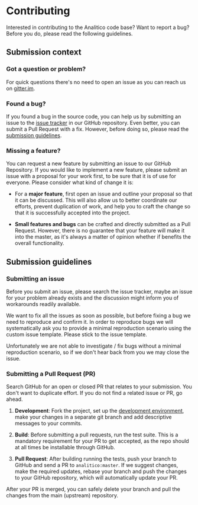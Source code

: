 # Contributing

Interested in contributing to the Analitico code base? Want to report a bug? Before you do, please read the following guidelines.

## Submission context

### Got a question or problem?

For quick questions there's no need to open an issue as you can reach us on
[gitter.im][1].

  [1]: https://gitter.im/analitico-ai

### Found a bug?

If you found a bug in the source code, you can help us by submitting an issue
to the [issue tracker][2] in our GitHub repository. Even better, you can submit
a Pull Request with a fix. However, before doing so, please read the
[submission guidelines][3].

  [2]: https://github.com/analitico/analitico/issues
  [3]: #submission-guidelines

### Missing a feature?

You can request a new feature by submitting an issue to our GitHub Repository.
If you would like to implement a new feature, please submit an issue with a
proposal for your work first, to be sure that it is of use for everyone. 
Please consider what kind of change it is:

* For a **major feature**, first open an issue and outline your proposal so
  that it can be discussed. This will also allow us to better coordinate our
  efforts, prevent duplication of work, and help you to craft the change so
  that it is successfully accepted into the project.

* **Small features and bugs** can be crafted and directly submitted as a Pull
  Request. However, there is no guarantee that your feature will make it into
  the master, as it's always a matter of opinion whether if benefits the
  overall functionality.

## Submission guidelines

### Submitting an issue

Before you submit an issue, please search the issue tracker, maybe an issue for
your problem already exists and the discussion might inform you of workarounds
readily available.

We want to fix all the issues as soon as possible, but before fixing a bug we
need to reproduce and confirm it. In order to reproduce bugs we will
systematically ask you to provide a minimal reproduction scenario using the
custom issue template. Please stick to the issue template.

Unfortunately we are not able to investigate / fix bugs without a minimal
reproduction scenario, so if we don't hear back from you we may close the issue.

### Submitting a Pull Request (PR)

Search GitHub for an open or closed PR that relates to your submission. You
don't want to duplicate effort. If you do not find a related issue or PR,
go ahead.

1. **Development**: Fork the project, set up the [development environment][4],
  make your changes in a separate git branch and add descriptive messages to
  your commits.

2. **Build**: Before submitting a pull requests, run the test suite. This is
  a mandatory requirement for your PR to get accepted, as the repo should at
  all times be installable through GitHub.

3. **Pull Request**: After building running the tests, push
  your branch to GitHub and send a PR to `analitico:master`. If we
  suggest changes, make the required updates, rebase your branch and push the
  changes to your GitHub repository, which will automatically update your PR.

After your PR is merged, you can safely delete your branch and pull the changes
from the main (upstream) repository.

  [4]: https://github.com/analitico/analitico/wiki/Development-Environment
  